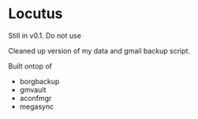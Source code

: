 # Locutus

Still in v0.1. Do not use

Cleaned up version of my data and gmail backup script. 

Built ontop of
* borgbackup
* gmvault
* aconfmgr
* megasync
